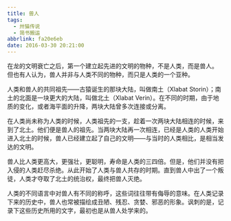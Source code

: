 ```yaml
---
title: 兽人
tags:
  - 卅猫传说
  - 简书搬运
abbrlink: fa20e6eb
date: 2016-03-30 20:21:00
---
```


在龙的文明衰亡之后，第一个建立起先进的文明的物种，不是人类，而是兽人。 但也有人认为，兽人并非与人类不同的物种，而只是人类的一个亚种。

人类和兽人的共同祖先——古猿诞生的那块大陆，叫做南土（Xlabat Storin）；南土的北面是一块更大的大陆，叫做北土（Xlabat Verin）。在不同的时期，由于地质的变化，或者海平面的升降，两块大陆曾多次连接或分离。

在人类尚未称为人类的时候，人类祖先的一支，趁着一次两块大陆相连的时候，来到了北土。他们便是兽人的祖先。当两块大陆再一次相连，已经是人类的人类开始进入北土的时候，兽人已经建立起了自己的文明——与当时的人类相比，是相当发达的文明。

兽人比人类更高大，更强壮，更聪明，寿命是人类的三四倍。但是，他们并没有把入侵的人类赶尽杀绝。从此开始了人类与兽人共存的时期。直到兽人中出了一个叛徒，人类才夺取了北土的统治权，最终把兽人灭绝。

人类的不同语言中对兽人有不同的称呼，这些词往往带有侮辱的意味。在人类记录下来的历史中，兽人也常被描绘成丑陋、残忍、贪婪、邪恶的形象。讽刺的是，记录下这些历史所用的文字，最初也是从兽人处学来的。
